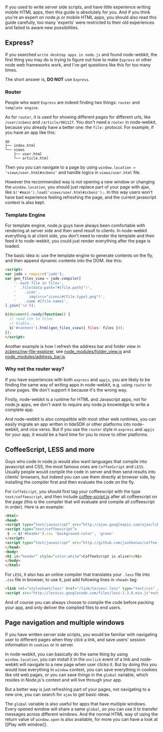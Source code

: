 If you used to write server side scripts, and have little experience writing mobile HTML apps, then this guide is absolutely for you. And if you think you're an expert on node.js or mobile HTML apps, you should also read this guide carefully, too many 'experts' were restricted to their old experiences and failed to aware new possibilities.

## Express?

If you searched `write desktop apps in node.js` and found node-webkit, the first thing you may do is trying to figure out how to make `Express` or other node web frameworks work, and I've get questions like this for too many times.

The short answer is, **DO NOT** use `Express`.

### Router

People who want `Express` are indeed finding two things: `router` and `template engine`.

As for `router`, it is used for showing different pages for different urls, like `/user/zcbenz` and `/article/901127`. You don't need a `router` in node-webkit, because you already have a better one: the `file:` protocol. For example, if you have an app like this:

```
ap
├── index.html
└── views
    ├── user.html
    └── article.html
```

Then you you can navigate to a page by using `window.location = 'views/user.html#zcbenz'` and handle logics in `views/user.html` file.

However the recommended way is not opening a new window or changing the `window.location`, you should just replace part of your page with ajax, like `$('#main').load('views/user.html#zcbenz');`. In this way users won't have bad experience feeling refreshing the page, and the current javascript context is also kept.

### Template Engine

For template engine, node.js guys have always been comfortable with rendering at server side and then send result to clients. In node-webkit everything is at client side, you don't need to render the template and then feed it to node-webkit, you could just render everything after the page is loaded.

The basic idea is: use the template engine to generate contents on the fly, and then append dynamic contents into the DOM. like this:

```html
<script>
var jade = require('jade');
var gen_files_view = jade.compile([
    '- each file in files',
    '  .file(data-path="#{file.path}")',
    '    .icon',
    '      img(src="icons/#{file.type}.png")',
    '    .name #{file.name}',
].join('\n'));

$(document).ready(function() {
  // read sth to files
  // blabla...
  $('#content').html(gen_files_view({ files: files }));
});
</script>
```

Another example is how I refresh the address bar and folder view in [zcbenz/nw-file-explorer](https://github.com/zcbenz/nw-file-explorer), see [node_modules/folder_view.js](https://github.com/zcbenz/nw-file-explorer/blob/master/node_modules/folder_view.js) and [node_modules/address_bar.js](https://github.com/zcbenz/nw-file-explorer/blob/master/node_modules/address_bar.js).

### Why not the router way?

If you have experiences with both `express` and `appjs`, you are likely to be finding the same way of writing apps in node-webkit, e.g. using `router` to show pages. We don't support it because it's the wrong way.

Firstly, node-webkit is a runtime for HTML and Javascript apps, not for node.js apps, we don't want to require any node.js knowledge to write a complete app.

And node-webkit is also compatible with most other web runtimes, you can easily migrate an app written in tideSDK or other platforms into node-webkit, and vice verso. But if you use the `router` style in `express` and `appjs` for your app, it would be a hard time for you to move to other platforms.

## CoffeeScript, LESS and more

Guys who code in node.js would also want languages that compile into javascript and CSS, the most famous ones are `CoffeeScript` and `LESS`. Usually people would compile the code in server and then send results into clients' browsers, but indeed you can use them directly at browser side, by installing the compiler first and then evaluate the code on the fly.

For `CoffeScript`, you should first tag your coffeescript with the type `text/coffeescript`, and then include [coffee-script.js](http://github.com/jashkenas/coffee-script/raw/master/extras/coffee-script.js) after all coffeescript on the page (this is the compiler that will evaluate and compile all coffeescript in order). Here is an example:

```html
<html>
<head>
<script type=”text/javascript” src=”http://ajax.googleapis.com/ajax/libs/jquery/1.4.4/jquery.min.js”></script>
<script type=”text/coffeescript”>
 $ -> $('#header').css 'background-color', 'green'
</script>
<script type=”text/javascript” src=”http://github.com/jashkenas/coffee-script/raw/master/extras/coffee-script.js”></script>
</head>
<body>
<h1 id=”header” style=”color:white”>CoffeeScript is alive!</h1>
</body>
</html>
```

For `LESS`, it also has an online compiler that translates your `.less` file into `.css` file in browser, to use it, just add following lines in `<head>` tag:

```html
<link rel="stylesheet/less" href="/link/to/your.less" type="text/css" /> 
<script src="http://lesscss.googlecode.com/files/less-1.3.0.min.js"></script>
```

And of course you can always choose to compile the code before packing your app, and only deliver the complied files to end users.

## Page navigation and multiple windows

If you have written server side scripts, you would be familiar with navigating user to different pages when they click a link, and save users' session information in `cookies` or in server.

In node-webkit, you can basically do the same thing by using `window.location`, you can install it in the `onclick` event of a link and node-webkti will navigate to a new page when user clicks it. But by doing this you would lose everything in `window` context, you can save everything in cookies like old web pages, or you can save things in the `global` variable, which resides in Node.js's context and will live through your app.

But a better way is just refreshing part of your pages, not navigating to a new one, you can search for `ajax` to get basic ideas.

The `global` variable is also useful for apps that have multiple windows. Every opened window will share a same `global`, so you can use it to transfer messages across different windows. And the normal HTML way of using the return value of `window.open` is also available, for more you can have a look at [[Play with window]].
